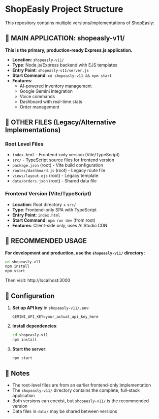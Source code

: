 # ShopEasly Project Structure

This repository contains multiple versions/implementations of ShopEasly:

## 🚀 **MAIN APPLICATION: shopeasly-v11/**
**This is the primary, production-ready Express.js application.**

- **Location**: `shopeasly-v11/`
- **Type**: Node.js/Express backend with EJS templates
- **Entry Point**: `shopeasly-v11/server.js`
- **Start Command**: `cd shopeasly-v11 && npm start`
- **Features**: 
  - AI-powered inventory management
  - Google Gemini integration
  - Voice commands
  - Dashboard with real-time stats
  - Order management

## 📁 **OTHER FILES (Legacy/Alternative Implementations)**

### Root Level Files
- `index.html` - Frontend-only version (Vite/TypeScript)
- `src/` - TypeScript source files for frontend version
- `package.json` (root) - Vite build configuration
- `routes/dashboard.js` (root) - Legacy route file
- `views/layout.ejs` (root) - Legacy template
- `data/orders.json` (root) - Shared data file

### Frontend Version (Vite/TypeScript)
- **Location**: Root directory + `src/`
- **Type**: Frontend-only SPA with TypeScript
- **Entry Point**: `index.html`
- **Start Command**: `npm run dev` (from root)
- **Features**: Client-side only, uses AI Studio CDN

## 🎯 **RECOMMENDED USAGE**

**For development and production, use the `shopeasly-v11/` directory:**

```bash
cd shopeasly-v11
npm install
npm start
```

Then visit: http://localhost:3000

## 🔧 **Configuration**

1. **Set up API key** in `shopeasly-v11/.env`:
   ```
   GEMINI_API_KEY=your_actual_api_key_here
   ```

2. **Install dependencies**:
   ```bash
   cd shopeasly-v11
   npm install
   ```

3. **Start the server**:
   ```bash
   npm start
   ```

## 📝 **Notes**

- The root-level files are from an earlier frontend-only implementation
- The `shopeasly-v11/` directory contains the complete, full-stack application
- Both versions can coexist, but `shopeasly-v11/` is the recommended version
- Data files in `data/` may be shared between versions
